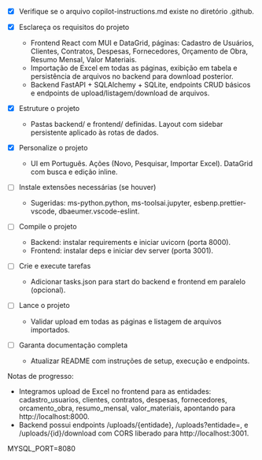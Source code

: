 <!-- Use este arquivo para fornecer instruções específicas do workspace para o Copilot. Veja detalhes em https://code.visualstudio.com/docs/copilot/copilot-customization#_use-a-githubcopilotinstructionsmd-file -->

- [x] Verifique se o arquivo copilot-instructions.md existe no diretório .github.

- [x] Esclareça os requisitos do projeto
	- Frontend React com MUI e DataGrid, páginas: Cadastro de Usuários, Clientes, Contratos, Despesas, Fornecedores, Orçamento de Obra, Resumo Mensal, Valor Materiais.
	- Importação de Excel em todas as páginas, exibição em tabela e persistência de arquivos no backend para download posterior.
	- Backend FastAPI + SQLAlchemy + SQLite, endpoints CRUD básicos e endpoints de upload/listagem/download de arquivos.

- [x] Estruture o projeto
	- Pastas backend/ e frontend/ definidas. Layout com sidebar persistente aplicado às rotas de dados.

- [x] Personalize o projeto
	- UI em Português. Ações (Novo, Pesquisar, Importar Excel). DataGrid com busca e edição inline.

- [ ] Instale extensões necessárias (se houver)
	- Sugeridas: ms-python.python, ms-toolsai.jupyter, esbenp.prettier-vscode, dbaeumer.vscode-eslint.

- [ ] Compile o projeto
	- Backend: instalar requirements e iniciar uvicorn (porta 8000).
	- Frontend: instalar deps e iniciar dev server (porta 3001).

- [ ] Crie e execute tarefas
	- Adicionar tasks.json para start do backend e frontend em paralelo (opcional).

- [ ] Lance o projeto
	- Validar upload em todas as páginas e listagem de arquivos importados.

- [ ] Garanta documentação completa
	- Atualizar README com instruções de setup, execução e endpoints.

Notas de progresso:
- Integramos upload de Excel no frontend para as entidades: cadastro_usuarios, clientes, contratos, despesas, fornecedores, orcamento_obra, resumo_mensal, valor_materiais, apontando para http://localhost:8000.
- Backend possui endpoints /uploads/{entidade}, /uploads?entidade=, e /uploads/{id}/download com CORS liberado para http://localhost:3001.

MYSQL_PORT=8080
